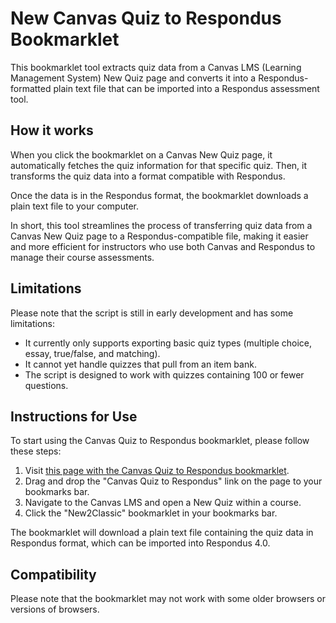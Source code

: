 # New Canvas Quiz to Respondus Bookmarklet

This bookmarklet tool extracts quiz data from a Canvas LMS (Learning Management System) New Quiz page and converts it into a Respondus-formatted plain text file that can be imported into a Respondus assessment tool.

## How it works

When you click the bookmarklet on a Canvas New Quiz page, it automatically fetches the quiz information for that specific quiz. Then, it transforms the quiz data into a format compatible with Respondus.

Once the data is in the Respondus format, the bookmarklet downloads a plain text file to your computer.

In short, this tool streamlines the process of transferring quiz data from a Canvas New Quiz page to a Respondus-compatible file, making it easier and more efficient for instructors who use both Canvas and Respondus to manage their course assessments.

## Limitations

Please note that the script is still in early development and has some limitations:

- It currently only supports exporting basic quiz types (multiple choice, essay, true/false, and matching).
- It cannot yet handle quizzes that pull from an item bank.
- The script is designed to work with quizzes containing 100 or fewer questions.

## Instructions for Use

To start using the Canvas Quiz to Respondus bookmarklet, please follow these steps:

1. Visit [this page with the Canvas Quiz to Respondus bookmarklet](https://eacjason.github.io/New2Classic/new2Classic.html).
2. Drag and drop the "Canvas Quiz to Respondus" link on the page to your bookmarks bar.
3. Navigate to the Canvas LMS and open a New Quiz within a course.
4. Click the "New2Classic" bookmarklet in your bookmarks bar.

The bookmarklet will download a plain text file containing the quiz data in Respondus format, which can be imported into Respondus 4.0.

## Compatibility

Please note that the bookmarklet may not work with some older browsers or versions of browsers.
